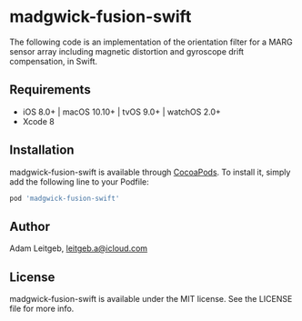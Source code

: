 # madgwick-fusion-swift

The following code is an implementation of the orientation filter for a MARG sensor array including magnetic distortion and gyroscope drift compensation, in Swift.

## Requirements

- iOS 8.0+ | macOS 10.10+ | tvOS 9.0+ | watchOS 2.0+
- Xcode 8

## Installation

madgwick-fusion-swift is available through [CocoaPods](http://cocoapods.org). To install
it, simply add the following line to your Podfile:

```ruby
pod 'madgwick-fusion-swift'
```

## Author

Adam Leitgeb, leitgeb.a@icloud.com

## License

madgwick-fusion-swift is available under the MIT license. See the LICENSE file for more info.
